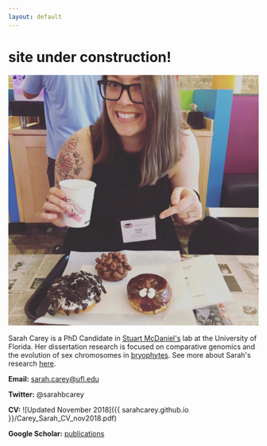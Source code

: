 ```yaml
---
layout: default
---
```


# site under construction!

![Sarah](/Images/sarahcarey.jpg)


Sarah Carey is a PhD Candidate in [Stuart McDaniel's](https://mcdaniellab.biology.ufl.edu/) lab at the University of Florida. Her dissertation research is focused on comparative genomics and the evolution of sex chromosomes in [bryophytes](https://en.wikipedia.org/wiki/Bryophyte). See more about Sarah's research [here](./research.html).


**Email:** sarah.carey@ufl.edu

**Twitter:** @sarahbcarey

**CV:** ![Updated November 2018]({{ sarahcarey.github.io }}/Carey_Sarah_CV_nov2018.pdf)

**Google Scholar:** [publications](https://scholar.google.com/citations?user=yIXDh60AAAAJ&hl=en)


